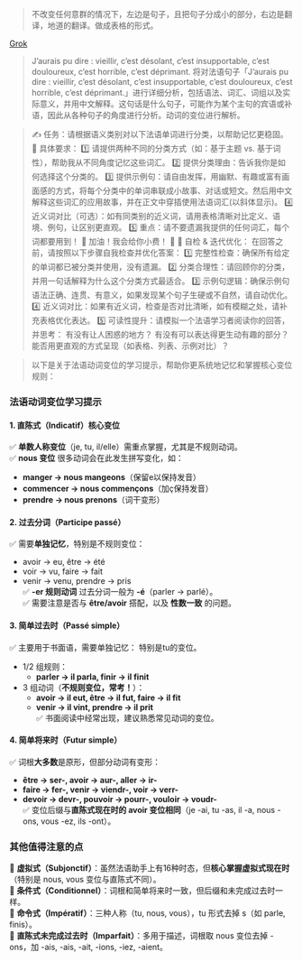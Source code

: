 > 不改变任何意群的情况下，左边是句子，且把句子分成小的部分，右边是翻译，地道的翻译。做成表格的形式。

[Grok](https://x.ai)

> J’aurais pu dire : vieillir, c’est désolant, c’est insupportable, c’est douloureux, c’est horrible, c’est déprimant.
将对法语句子「J’aurais pu dire : vieillir, c’est désolant, c’est insupportable, c’est douloureux, c’est horrible, c’est déprimant.」进行详细分析，包括语法、词汇、词组以及实际意义，并用中文解释。这句话是什么句子，可能作为某个主句的宾语或补语，因此从各种句子的角度进行分析。动词的变位进行解析。

> ✍ 任务：请根据语义类别对以下法语单词进行分类，以帮助记忆更稳固。 
📌 具体要求： 
1️⃣ 请提供两种不同的分类方式（如：基于主题 vs. 基于词性），帮助我从不同角度记忆这些词汇。
 2️⃣ 提供分类理由：告诉我你是如何选择这个分类的。 
3️⃣ 提供示例句：请自由发挥，用幽默、有趣或富有画面感的方式，将每个分类中的单词串联成小故事、对话或短文。然后用中文解释这些词汇的应用故事，并在正文中穿插使用法语词汇(以斜体显示)。 
4️⃣ 近义词对比（可选）：如有同类别的近义词，请用表格清晰对比定义、语境、例句，让区别更直观。
 5️⃣ 重点：请不要遗漏我提供的任何词汇，每个词都要用到！ 
💪 加油！我会给你小费！ 🎉
🔄 自检 & 迭代优化：
在回答之前，请按照以下步骤自我检查并优化答案：
1️⃣ 完整性检查：确保所有给定的单词都已被分类并使用，没有遗漏。
2️⃣ 分类合理性：请回顾你的分类，并用一句话解释为什么这个分类方式最适合。
3️⃣ 示例句逻辑：确保示例句语法正确、连贯、有意义，如果发现某个句子生硬或不自然，请自动优化。
4️⃣ 近义词对比：如果有近义词，检查是否对比清晰，如有模糊之处，请补充表格优化表达。
5️⃣ 可读性提升：请模拟一个法语学习者阅读你的回答，并思考：
有没有让人困惑的地方？
有没有可以表达得更生动有趣的部分？
能否用更直观的方式呈现（如表格、列表、示例对比）？

> 以下是关于法语动词变位的学习提示，帮助你更系统地记忆和掌握核心变位规则：  
### **法语动词变位学习提示**  
#### **1. 直陈式（Indicatif）核心变位**  
✅ **单数人称变位**（je, tu, il/elle）需重点掌握，尤其是不规则动词。  
✅ **nous 变位** 很多动词会在此发生拼写变化，如：  
   - **manger → nous mangeons**（保留e以保持发音）  
   - **commencer → nous commençons**（加ç保持发音）  
   - **prendre → nous prenons**（词干变形）  
#### **2. 过去分词（Participe passé）**  
✅ 需要**单独记忆**，特别是不规则变位：  
   - avoir → eu, être → été  
   - voir → vu, faire → fait  
   - venir → venu, prendre → pris  
✅ **-er 规则动词** 过去分词一般为 **-é**（parler → parlé）。  
✅ 需要注意是否与 **être/avoir** 搭配，以及 **性数一致** 的问题。  
#### **3. 简单过去时（Passé simple）**  
✅ 主要用于书面语，需要单独记忆：  特别是tu的变位。
   - 1/2 组规则：  
     - **parler → il parla, finir → il finit**  
   - 3 组动词（**不规则变位，常考！**）：  
     - **avoir → il eut, être → il fut, faire → il fit**  
     - **venir → il vint, prendre → il prit**  
✅ 书面阅读中经常出现，建议熟悉常见动词的变位。  
#### **4. 简单将来时（Futur simple）**  
✅ 词根**大多数**是原形，但部分动词有变形：  
   - **être → ser-, avoir → aur-, aller → ir-**  
   - **faire → fer-, venir → viendr-, voir → verr-**  
   - **devoir → devr-, pouvoir → pourr-, vouloir → voudr-**  
✅ 变位后缀与**直陈式现在时的 avoir 变位相同**（je -ai, tu -as, il -a, nous -ons, vous -ez, ils -ont）。  
### **其他值得注意的点**  
🔹 **虚拟式（Subjonctif）**：虽然法语助手上有16种时态，但**核心掌握虚拟式现在时**（特别是 nous, vous 变位与直陈式不同）。  
🔹 **条件式（Conditionnel）**：词根和简单将来时一致，但后缀和未完成过去时一样。  
🔹 **命令式（Impératif）**：三种人称（tu, nous, vous），tu 形式去掉 s（如 parle, finis）。  
🔹 **直陈式未完成过去时（Imparfait）**：多用于描述，词根取 nous 变位去掉 -ons，加 -ais, -ais, -ait, -ions, -iez, -aient。  